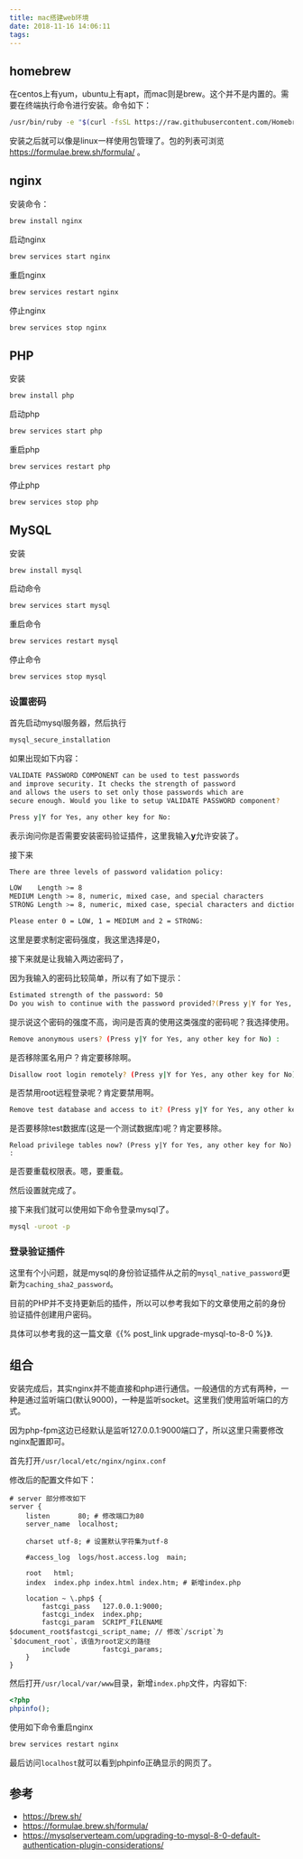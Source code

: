 ```yaml
---
title: mac搭建web环境
date: 2018-11-16 14:06:11
tags:
---
```

## homebrew

在centos上有yum，ubuntu上有apt，而mac则是brew。这个并不是内置的。需要在终端执行命令进行安装。命令如下：

```bash
/usr/bin/ruby -e "$(curl -fsSL https://raw.githubusercontent.com/Homebrew/install/master/install)"
```

安装之后就可以像是linux一样使用包管理了。包的列表可浏览 https://formulae.brew.sh/formula/ 。

## nginx

安装命令：

```bash
brew install nginx
```

启动nginx

```bash
brew services start nginx
```

重启nginx

```bash
brew services restart nginx
```

停止nginx

```bash
brew services stop nginx
```

## PHP

安装

```bash
brew install php
```

启动php

```bash
brew services start php
```

重启php

```bash
brew services restart php
```

停止php

```bash
brew services stop php
```

## MySQL

安装

```bash
brew install mysql
```

启动命令

```bash
brew services start mysql
```

重启命令

```bash
brew services restart mysql
```

停止命令

```bash
brew services stop mysql
```

### 设置密码

首先启动mysql服务器，然后执行

```bash
mysql_secure_installation
```

如果出现如下内容：

```bash
VALIDATE PASSWORD COMPONENT can be used to test passwords
and improve security. It checks the strength of password
and allows the users to set only those passwords which are
secure enough. Would you like to setup VALIDATE PASSWORD component?

Press y|Y for Yes, any other key for No: 
```

表示询问你是否需要安装密码验证插件，这里我输入**y**允许安装了。

接下来

```bash
There are three levels of password validation policy:

LOW    Length >= 8
MEDIUM Length >= 8, numeric, mixed case, and special characters
STRONG Length >= 8, numeric, mixed case, special characters and dictionary                  file

Please enter 0 = LOW, 1 = MEDIUM and 2 = STRONG:
```

这里是要求制定密码强度，我这里选择是0，

接下来就是让我输入两边密码了，

因为我输入的密码比较简单，所以有了如下提示：

```bash
Estimated strength of the password: 50
Do you wish to continue with the password provided?(Press y|Y for Yes, any other key for No) :
```

提示说这个密码的强度不高，询问是否真的使用这类强度的密码呢？我选择使用。

```bash
Remove anonymous users? (Press y|Y for Yes, any other key for No) :
```

是否移除匿名用户？肯定要移除啊。

```bash
Disallow root login remotely? (Press y|Y for Yes, any other key for No) :
```

是否禁用root远程登录呢？肯定要禁用啊。

```bash
Remove test database and access to it? (Press y|Y for Yes, any other key for No) :
```

是否要移除test数据库(这是一个测试数据库)呢？肯定要移除。

```
Reload privilege tables now? (Press y|Y for Yes, any other key for No) :
```

是否要重载权限表。嗯，要重载。

然后设置就完成了。

接下来我们就可以使用如下命令登录mysql了。

```bash
mysql -uroot -p
```

### 登录验证插件

这里有个小问题，就是mysql的身份验证插件从之前的`mysql_native_password`更新为`caching_sha2_password`。

目前的PHP并不支持更新后的插件，所以可以参考我如下的文章使用之前的身份验证插件创建用户密码。

具体可以参考我的这一篇文章《{% post_link upgrade-mysql-to-8-0 %}》.

## 组合

安装完成后，其实nginx并不能直接和php进行通信。一般通信的方式有两种，一种是通过监听端口(默认9000)，一种是监听socket。这里我们使用监听端口的方式。

因为php-fpm这边已经默认是监听127.0.0.1:9000端口了，所以这里只需要修改nginx配置即可。

首先打开`/usr/local/etc/nginx/nginx.conf`

修改后的配置文件如下：

```text
# server 部分修改如下
server {
    listen       80; # 修改端口为80
    server_name  localhost;

    charset utf-8; # 设置默认字符集为utf-8

    #access_log  logs/host.access.log  main;

    root   html;
    index  index.php index.html index.htm; # 新增index.php

    location ~ \.php$ {
        fastcgi_pass   127.0.0.1:9000;
        fastcgi_index  index.php;
        fastcgi_param  SCRIPT_FILENAME  $document_root$fastcgi_script_name; // 修改`/script`为`$document_root`，该值为root定义的路径
        include        fastcgi_params;
    }
}
```

然后打开`/usr/local/var/www`目录，新增`index.php`文件，内容如下:

```php
<?php
phpinfo();
```

使用如下命令重启nginx

```bash
brew services restart nginx
```

最后访问`localhost`就可以看到phpinfo正确显示的网页了。

## 参考

- https://brew.sh/
- https://formulae.brew.sh/formula/
- https://mysqlserverteam.com/upgrading-to-mysql-8-0-default-authentication-plugin-considerations/

